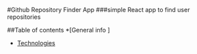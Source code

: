 #Github Repository Finder App
###simple React app to find user repositories


##Table of contents
*[General info ]
* [Technologies](#technologies)
